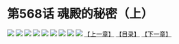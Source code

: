 # 第568话 魂殿的秘密（上）
![](https://mhpic.xiaomingtaiji.net/comic/D/斗破苍穹拆分版/568话/1.jpg-zymk.middle.webp)
![](https://mhpic.xiaomingtaiji.net/comic/D/斗破苍穹拆分版/568话/2.jpg-zymk.middle.webp)
![](https://mhpic.xiaomingtaiji.net/comic/D/斗破苍穹拆分版/568话/3.jpg-zymk.middle.webp)
![](https://mhpic.xiaomingtaiji.net/comic/D/斗破苍穹拆分版/568话/4.jpg-zymk.middle.webp)
![](https://mhpic.xiaomingtaiji.net/comic/D/斗破苍穹拆分版/568话/5.jpg-zymk.middle.webp)
![](https://mhpic.xiaomingtaiji.net/comic/D/斗破苍穹拆分版/568话/6.jpg-zymk.middle.webp)
![](https://mhpic.xiaomingtaiji.net/comic/D/斗破苍穹拆分版/568话/7.jpg-zymk.middle.webp)
![](https://mhpic.xiaomingtaiji.net/comic/D/斗破苍穹拆分版/568话/8.jpg-zymk.middle.webp)
![](https://mhpic.xiaomingtaiji.net/comic/D/斗破苍穹拆分版/568话/9.jpg-zymk.middle.webp)
[【上一章】](./567.md)
[【目录】](./README.md)
[【下一章】](./569.md)
